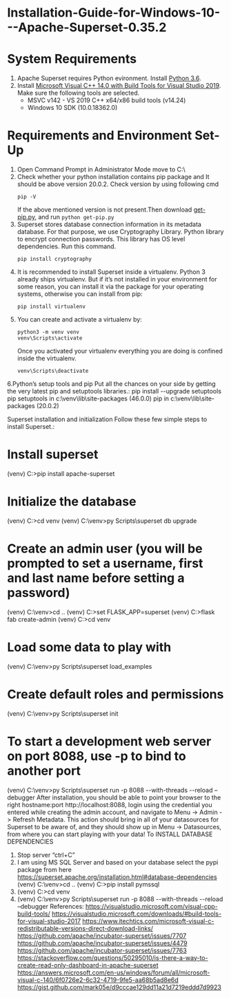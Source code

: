 # Installation-Guide-for-Windows-10---Apache-Superset-0.35.2
# System Requirements
1. Apache Superset requires Python evironment. Install [Python 3.6](https://www.python.org/downloads/release/python-360/).
2. Install [Microsoft Visual C++ 14.0 with Build Tools for Visual Studio 2019](https://visualstudio.microsoft.com/thank-you-downloading-visual-studio/?sku=BuildTools&rel=16). Make sure the following tools are selected.
    - MSVC v142 - VS 2019 C++ x64/x86 build tools (v14.24)
    - Windows 10 SDK (10.0.18362.0)
# Requirements and Environment Set-Up
1.	Open Command Prompt in Administrator Mode move to C:\
2.	Check whether your python installation contains pip package and It should be above version 20.0.2. Check version by using following cmd 
    ```
    pip -V
    ``` 
    If the above mentioned version is not present.Then download [get-pip.py](https://bootstrap.pypa.io/get-pip.py), and run 
        ```
        python get-pip.py
        ```
3.	Superset stores database connection information in its metadata database. For that purpose, we use Cryptography Library. Python library to encrypt connection passwords. This library has OS level dependencies. Run this command.
    ```
    pip install cryptography
    ```
4.	It is recommended to install Superset inside a virtualenv. Python 3 already ships virtualenv. But if it’s not installed in your environment for some reason, you can install it via the package for your operating systems, otherwise you can install from pip:
    ```
    pip install virtualenv
    ```
5.	You can create and activate a virtualenv by:
    ```
    python3 -m venv venv
    venv\Scripts\activate
    ```
    Once you activated your virtualenv everything you are doing is confined inside the virtualenv.
     ```
    venv\Scripts\deactivate
    ```
6.Python’s setup tools and pip
Put all the chances on your side by getting the very latest pip and setuptools libraries.:
pip install --upgrade setuptools pip
setuptools in c:\venv\lib\site-packages (46.0.0)
pip in c:\venv\lib\site-packages (20.0.2)


Superset installation and initialization
Follow these few simple steps to install Superset.:
# Install superset
(venv) C:\>pip install apache-superset

# Initialize the database
(venv) C:\>cd venv
(venv) C:\venv>py Scripts\superset db upgrade
# Create an admin user (you will be prompted to set a username, first and last name before setting a password)
(venv) C:\venv>cd ..
(venv) C:\>set FLASK_APP=superset
(venv) C:\>flask fab create-admin
(venv) C:\>cd venv
# Load some data to play with
(venv) C:\venv>py Scripts\superset load_examples
# Create default roles and permissions
(venv) C:\venv>py Scripts\superset init
# To start a development web server on port 8088, use -p to bind to another port
(venv) C:\venv>py Scripts\superset run -p 8088 --with-threads --reload –debugger
After installation, you should be able to point your browser to the right hostname:port http://localhost:8088, login using the credential you entered while creating the admin account, and navigate to Menu -> Admin -> Refresh Metadata. This action should bring in all of your datasources for Superset to be aware of, and they should show up in Menu -> Datasources, from where you can start playing with your data!
To INSTALL DATABASE DEPENDENCIES
1)	Stop server “ctrl+C”
2)	I am using MS SQL Server and based on your database select the pypi package from here https://superset.apache.org/installation.html#database-dependencies
(venv) C:\venv>cd ..
(venv) C:\>pip install pymssql
3)	(venv) C:\>cd venv
4)	(venv) C:\venv>py Scripts\superset run -p 8088 --with-threads --reload –debugger
References:
https://visualstudio.microsoft.com/visual-cpp-build-tools/
https://visualstudio.microsoft.com/downloads/#build-tools-for-visual-studio-2017
https://www.itechtics.com/microsoft-visual-c-redistributable-versions-direct-download-links/
https://github.com/apache/incubator-superset/issues/7707
https://github.com/apache/incubator-superset/issues/4479
https://github.com/apache/incubator-superset/issues/7763
https://stackoverflow.com/questions/50295010/is-there-a-way-to-create-read-only-dashboard-in-apache-superset
https://answers.microsoft.com/en-us/windows/forum/all/microsoft-visual-c-140/6f0726e2-6c32-4719-9fe5-aa68b5ad8e6d
https://gist.github.com/mark05e/d9cccae129dd11a21d7219eddd7d9923




